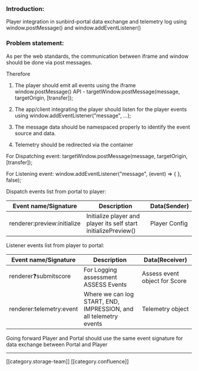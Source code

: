 
### Introduction:
Player integration in sunbird-portal data exchange and telemetry log using window.postMessage() and window.addEventListener()


### Problem statement:
As per the web standards, the communication between iframe and window should be done via post messages.

Therefore


1. The player should emit all events using the iframe window.postMessage() API - targetWindow.postMessage(message, targetOrigin, \[transfer]);


1. The app/client integrating the player should listen for the player events using window.addEventListener("message", ...);


1. The message data should be namespaced properly to identify the event source and data.


1. Telemetry should be redirected via the container





For Dispatching event: targetWindow.postMessage(message, targetOrigin, \[transfer]);

For Listening event: window.addEventListener("message", (event) => { }, false);



Dispatch events list from portal to player:

|  **Event name/Signature**  |  **Description**  |  **Data(Sender)**  | 
|  --- |  --- |  --- | 
| renderer:preview:initialize | Initialize player and player its self start initializePreview() | Player Config | 



Listener events list from player to portal:

|  **Event name/Signature**  |  **Description**  |  **Data(Receiver)**  | 
|  --- |  --- |  --- | 
| renderer:question:submitscore |  For Logging assessment ASSESS Events | Assess event object for Score | 
| renderer:telemetry:event | Where we can log START, END, IMPRESSION, and all telemetry events | Telemetry object | 



Going forward Player and Portal should use the same event signature for data exchange between Portal and Player



*****

[[category.storage-team]] 
[[category.confluence]] 
